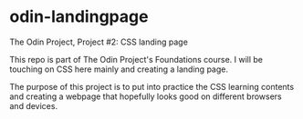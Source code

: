 # odin-landingpage
The Odin Project, Project #2: CSS landing page

This repo is part of The Odin Project's Foundations course. I will be touching on CSS here mainly and creating a landing page.

The purpose of this project is to put into practice the CSS learning contents and creating a 
webpage that hopefully looks good on different browsers and devices.

